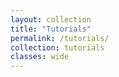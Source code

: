 ```yaml
---
layout: collection
title: "Tutorials"
permalink: /tutorials/
collection: tutorials
classes: wide
---
```

